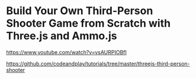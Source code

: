 # Build Your Own Third-Person Shooter Game from Scratch with Three.js and Ammo.js

https://www.youtube.com/watch?v=vsAURPIOBfI

https://github.com/codeandplay/tutorials/tree/master/threejs-third-person-shooter
